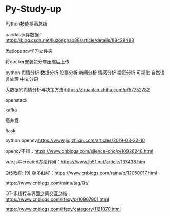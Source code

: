 # Py-Study-up
Python技能提高总结

pandas保存数据：
https://blog.csdn.net/liuzonghao88/article/details/88429498


添加opencv学习文件夹

将docker安装包分卷压缩后上传


python 舆情分析 数据分析 股票分析 新闻分析 情感分析 投资分析 可视化 自然语言处理 中文分词


大数据的舆情分析与决策方法:https://zhuanlan.zhihu.com/p/57752782


openstack

kafka 

高并发

flask

python opencv;https://www.jiqizhixin.com/articles/2019-03-22-10


opencv不错：https://www.cnblogs.com/silence-cho/p/10926248.html


vue.js中created方法作用：https://www.jb51.net/article/137438.htm

Qt5教程: (9) Qt多线程：https://www.cnblogs.com/raina/p/12050017.html


https://www.cnblogs.com/raina/tag/Qt/


QT-多线程与界面之间交互总结：https://www.cnblogs.com/lifexy/p/10907901.html

https://www.cnblogs.com/lifexy/category/1121070.html
